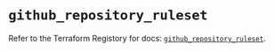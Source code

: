 # `github_repository_ruleset`

Refer to the Terraform Registory for docs: [`github_repository_ruleset`](https://registry.terraform.io/providers/integrations/github/5.38.0/docs/resources/repository_ruleset).
